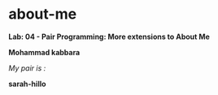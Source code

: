 # about-me
**Lab: 04 - Pair Programming: More extensions to About Me**

**Mohammad kabbara**

*My pair is :*

**sarah-hillo**
